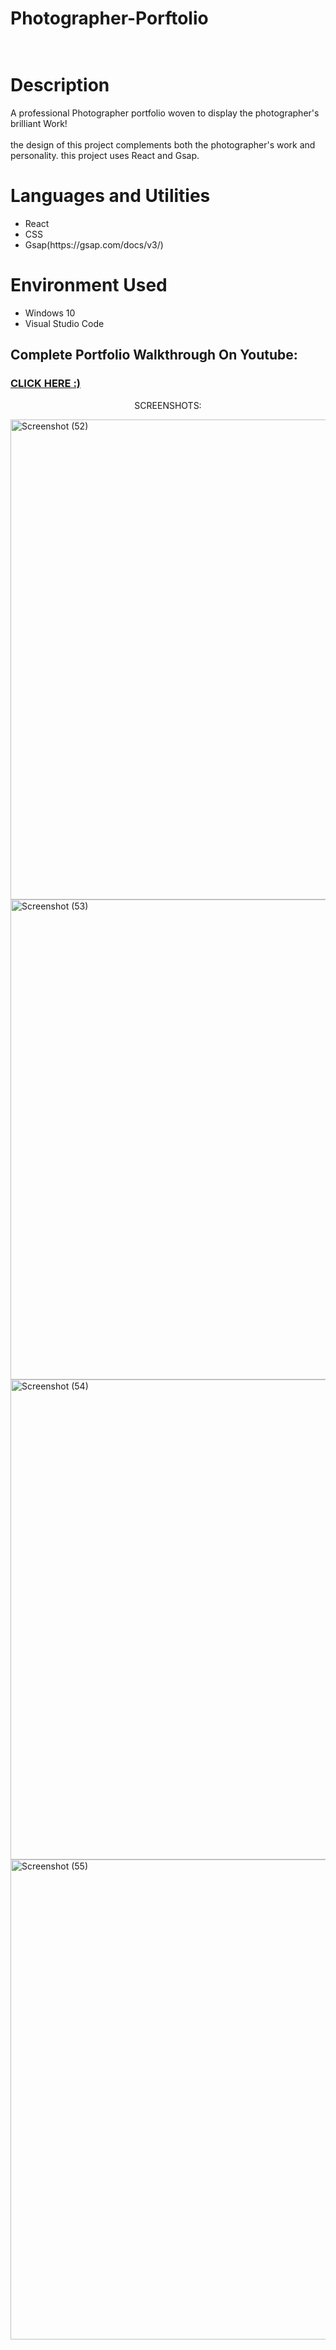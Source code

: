 # Photographer-Porftolio<br></br>
<h1>Description</h1>
<p>A professional Photographer portfolio woven to display the photographer's brilliant Work!<br></br>
  the design of this project complements both the photographer's work and personality.<b></b>
  this project uses React and Gsap.
</p>
<h1>Languages and Utilities</h1>
<ul>
  <li>React</li>
  <li>CSS</li>
  <li>Gsap(https://gsap.com/docs/v3/)</li>
</ul>
<h1>Environment Used</h1>
<ul>
  <li>Windows 10</li>
  <li>Visual Studio Code</li>
</ul>
<h2>Complete Portfolio Walkthrough On Youtube:</h2>
<h3 font-size="30px"><a href="https://youtu.be/4ryEIU2y5po">CLICK HERE :)</a></h3>
<p align="center"> SCREENSHOTS: </p>
<img width="1366" height="768" alt="Screenshot (52)" src="https://github.com/user-attachments/assets/045055f4-6dd4-445f-a59a-b3f566e738b4" />
<img width="1366" height="768" alt="Screenshot (53)" src="https://github.com/user-attachments/assets/c5836976-f8c6-43ff-88d8-2199b7186a0c" />
<img width="1366" height="768" alt="Screenshot (54)" src="https://github.com/user-attachments/assets/c186ed9d-5c4c-4c83-b242-27f39d0c874b" />
<img width="1366" height="768" alt="Screenshot (55)" src="https://github.com/user-attachments/assets/f98cccf9-e332-4ec0-a5f1-9949432e6830" />
